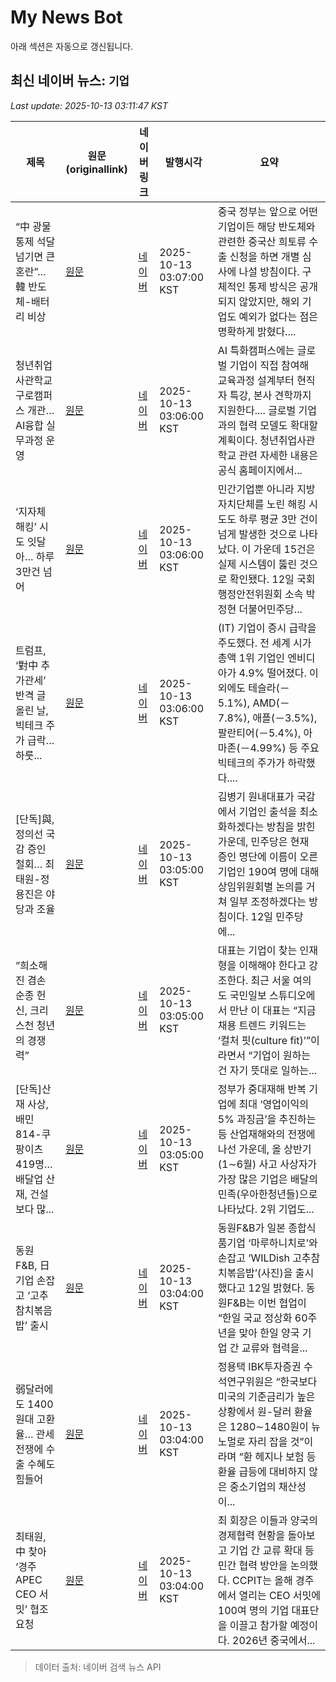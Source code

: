 # My News Bot

아래 섹션은 자동으로 갱신됩니다.

<!-- NEWS:START -->
## 최신 네이버 뉴스: `기업`
_Last update: 2025-10-13 03:11:47 KST_

| 제목 | 원문(originallink) | 네이버 링크 | 발행시각 | 요약 |
|---|---|---|---|---|
| “中 광물 통제 석달 넘기면 큰 혼란”… 韓 반도체-배터리 비상 | [원문](https://www.donga.com/news/Economy/article/all/20251013/132544743/2) | [네이버](https://n.news.naver.com/mnews/article/020/0003666643?sid=101) | 2025-10-13 03:07:00 KST | 중국 정부는 앞으로 어떤 기업이든 해당 반도체와 관련한 중국산 희토류 수출 신청을 하면 개별 심사에 나설 방침이다. 구체적인 통제 방식은 공개되지 않았지만, 해외 기업도 예외가 없다는 점은 명확하게 밝혔다.... |
| 청년취업사관학교 구로캠퍼스 개관… AI융합 실무과정 운영 | [원문](https://www.donga.com/news/Society/article/all/20251012/132544380/2) | [네이버](https://n.news.naver.com/mnews/article/020/0003666631?sid=102) | 2025-10-13 03:06:00 KST | AI 특화캠퍼스에는 글로벌 기업이 직접 참여해 교육과정 설계부터 현직자 특강, 본사 견학까지 지원한다.... 글로벌 기업과의 협력 모델도 확대할 계획이다. 청년취업사관학교 관련 자세한 내용은 공식 홈페이지에서... |
| ‘지자체 해킹’ 시도 잇달아… 하루 3만건 넘어 | [원문](https://www.donga.com/news/Society/article/all/20251013/132544514/2) | [네이버](https://n.news.naver.com/mnews/article/020/0003666615?sid=102) | 2025-10-13 03:06:00 KST | 민간기업뿐 아니라 지방자치단체를 노린 해킹 시도도 하루 평균 3만 건이 넘게 발생한 것으로 나타났다. 이 가운데 15건은 실제 시스템이 뚫린 것으로 확인됐다. 12일 국회 행정안전위원회 소속 박정현 더불어민주당... |
| 트럼프, ‘對中 추가관세’ 반격 글 올린 날, 빅테크 주가 급락… 하룻... | [원문](https://www.donga.com/news/Inter/article/all/20251013/132544928/2) | [네이버](https://n.news.naver.com/mnews/article/020/0003666636?sid=104) | 2025-10-13 03:06:00 KST | (IT) 기업이 증시 급락을 주도했다. 전 세계 시가총액 1위 기업인 엔비디아가 4.9% 떨어졌다. 이 외에도 테슬라(－5.1%), AMD(－7.8%), 애플(－3.5%), 팔란티어(－5.4%), 아마존(－4.99%) 등 주요 빅테크의 주가가 하락했다.... |
| [단독]與, 정의선 국감 증인 철회… 최태원-정용진은 야당과 조율 | [원문](https://www.donga.com/news/Politics/article/all/20251013/132544779/2) | [네이버](https://n.news.naver.com/mnews/article/020/0003666594?sid=100) | 2025-10-13 03:05:00 KST | 김병기 원내대표가 국감에서 기업인 출석을 최소화하겠다는 방침을 밝힌 가운데, 민주당은 현재 증인 명단에 이름이 오른 기업인 190여 명에 대해 상임위원회별 논의를 거쳐 일부 조정하겠다는 방침이다. 12일 민주당에... |
| “희소해진 겸손 순종 헌신, 크리스천 청년의 경쟁력” | [원문](https://www.kmib.co.kr/article/view.asp?arcid=1760256194&code=23111111&cp=nv) | [네이버](https://n.news.naver.com/mnews/article/005/0001807268?sid=103) | 2025-10-13 03:05:00 KST | 대표는 기업이 찾는 인재형을 이해해야 한다고 강조한다. 최근 서울 여의도 국민일보 스튜디오에서 만난 이 대표는 “지금 채용 트렌드 키워드는 ‘컬처 핏(culture fit)’”이라면서 “기업이 원하는 건 자기 뜻대로 일하는... |
| [단독]산재 사상, 배민 814-쿠팡이츠 419명… 배달업 산재, 건설보다 많... | [원문](https://www.donga.com/news/Society/article/all/20251013/132544598/2) | [네이버](https://n.news.naver.com/mnews/article/020/0003666605?sid=102) | 2025-10-13 03:05:00 KST | 정부가 중대재해 반복 기업에 최대 ‘영업이익의 5% 과징금’을 추진하는 등 산업재해와의 전쟁에 나선 가운데, 올 상반기(1∼6월) 사고 사상자가 가장 많은 기업은 배달의민족(우아한청년들)으로 나타났다. 2위 기업도... |
| 동원F&B, 日기업 손잡고 ‘고추참치볶음밥’ 출시 | [원문](https://www.donga.com/news/Economy/article/all/20251012/132543792/2) | [네이버](https://n.news.naver.com/mnews/article/020/0003666574?sid=101) | 2025-10-13 03:04:00 KST | 동원F&B가 일본 종합식품기업 ‘마루하니치로’와 손잡고 ‘WILDish 고추참치볶음밥’(사진)을 출시했다고 12일 밝혔다. 동원F&B는 이번 협업이 “한일 국교 정상화 60주년을 맞아 한일 양국 기업 간 교류와 협력을... |
| 弱달러에도 1400원대 고환율… 관세전쟁에 수출 수혜도 힘들어 | [원문](https://www.donga.com/news/Economy/article/all/20251013/132544797/2) | [네이버](https://n.news.naver.com/mnews/article/020/0003666590?sid=101) | 2025-10-13 03:04:00 KST | 정용택 IBK투자증권 수석연구위원은 “한국보다 미국의 기준금리가 높은 상황에서 원-달러 환율은 1280∼1480원이 뉴노멀로 자리 잡을 것”이라며 “환 헤지나 보험 등 환율 급등에 대비하지 않은 중소기업의 채산성이... |
| 최태원, 中 찾아 ‘경주 APEC CEO 서밋’ 협조 요청 | [원문](https://www.donga.com/news/Economy/article/all/20251012/132543778/2) | [네이버](https://n.news.naver.com/mnews/article/020/0003666578?sid=101) | 2025-10-13 03:04:00 KST | 최 회장은 이들과 양국의 경제협력 현황을 돌아보고 기업 간 교류 확대 등 민간 협력 방안을 논의했다. CCPIT는 올해 경주에서 열리는 CEO 서밋에 100여 명의 기업 대표단을 이끌고 참가할 예정이다. 2026년 중국에서... |

> 데이터 출처: 네이버 검색 뉴스 API
<!-- NEWS:END -->
